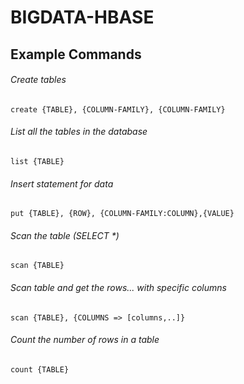 # BIGDATA-HBASE

## Example Commands

###### Create tables
`create {TABLE}, {COLUMN-FAMILY}, {COLUMN-FAMILY}`

###### List all the tables in the database
`list {TABLE}`

###### Insert statement for data
`put {TABLE}, {ROW}, {COLUMN-FAMILY:COLUMN},{VALUE}`

###### Scan the table (SELECT *)
`scan {TABLE}`

###### Scan table and get the rows... with specific columns
`scan {TABLE}, {COLUMNS => [columns,..]}`

###### Count the number of rows in a table
`count {TABLE}`
